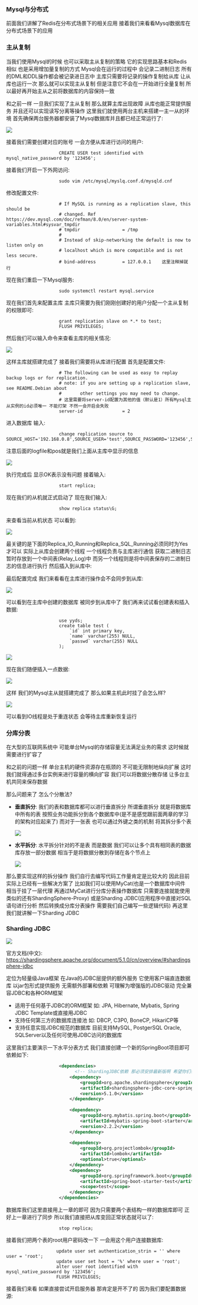 ### Mysql与分布式
前面我们讲解了Redis在分布式场景下的相关应用 接着我们来看看Mysql数据库在分布式场景下的应用

### 主从复制
当我们使用Mysql的时候 也可以采取主从复制的策略 它的实现思路基本和Redis相似 也是采用增加量复制的方式 Mysql会在运行的过程中 会记录二进制日志 所有的DML和DDL操作都会被记录进日志中
主库只需要将记录的操作复制给从库 让从库也运行一次 那么就可以实现主从复制 但是注意它不会在一开始进行全量复制 所以最好再开始主从之前将数据库的内容保持一致

和之前一样 一旦我们实现了主从复制 那么就算主库出现故障 从库也能正常提供服务 并且还可以实现读写分离等操作
这里我们就使用两台主机来搭建一主一从的环境 首先确保两台服务器都安装了Mysql数据库并且都已经正常运行了:

<img src="https://fast.itbaima.net/2023/03/07/95wL8vICYNp61T2.jpg"/>

接着我们需要创建对应的账号 一会方便从库进行访问的用户:

```mysql
                    CREATE USER test identified with mysql_native_password by '123456';
```

接着我们开启一下外网访问:

```shell
                    sudo vim /etc/mysql/myslq.conf.d/mysqld.cnf
```

修改配置文件:

```editorconfig
                    # If MySQL is running as a replication slave, this should be
                    # changed. Ref https://dev.mysql.com/doc/refman/8.0/en/server-system-variables.html#sysvar_tmpdir
                    # tmpdir                = /tmp
                    #
                    # Instead of skip-networking the default is now to listen only on
                    # localhost which is more compatible and is not less secure.
                    # bind-address          = 127.0.0.1    这里注释掉就行
```

现在我们重启一下Mysql服务:

```shell
                    sudo systemctl restart mysql.service
```

现在我们首先来配置主库 主库只需要为我们刚刚创建好的用户分配一个主从复制的权限即可:

```mysql
                    grant replication slave on *.* to test;
                    FLUSH PRIVILEGES;
```

然后我们可以输入命令来查看主库的相关情况:

<img src="https://fast.itbaima.net/2023/03/07/kqHZoc8xAbNOd3K.jpg"/>

这样主库就搭建完成了 接着我们需要将从库进行配置 首先是配置文件:

```editorconfig
                    # The following can be used as easy to replay backup logs or for replication.
                    # note: if you are setting up a replication slave, see README.Debian about
                    #       other settings you may need to change.
                    # 这里需要将server-id配置为其他的值（默认是1）所有Mysql主从实例的id必须唯一 不能打架 不然一会开启会失败
                    server-id               = 2
```

进入数据库 输入:

```mysql
                    change replication source to SOURCE_HOST='192.168.0.8',SOURCE_USER='test',SOURCE_PASSWORD='123456',SOURCE_LOG_FILE='binlog.000004',SOURCE_LOG_POS=591;
```

注意后面的logfile和pos就是我们上面从主库中显示的信息

<img src="https://fast.itbaima.net/2023/03/07/H7BIl9s3kPu2Mnw.jpg"/>

执行完成后 显示OK表示没有问题 接着输入:

```mysql
                    start replica;
```

现在我们的从机就正式启动了 现在我们输入:

```mysql
                    show replica status\G;
```

来查看当前从机状态 可以看到:

<img src="https://fast.itbaima.net/2023/03/07/KiCoVP1cGaf94uX.jpg"/>

最关键的是下面的Replica_IO_Running和Replica_SQL_Running必须同时为Yes才可以 实际上从库会创建两个线程 一个线程负责与主库进行通信
获取二进制日志 暂时存放到一个中间表(Relay_Log)中 而另一个线程则是将中间表保存的二进制日志的信息进行执行 然后插入到从库中:

最后配置完成 我们来看看在主库进行操作会不会同步到从库:

<img src="https://fast.itbaima.net/2023/03/07/RxNB3QmUYESX5ad.jpg"/>

可以看到在主库中创建的数据库 被同步到从库中了 我们再来试试看创建表和插入数据:

```mysql
                    use yyds;
                    create table test (
                        `id` int primary key,
                        `name` varchar(255) NULL,
                        `passwd` varchar(255) NULL
                    );
```

<img src="https://fast.itbaima.net/2023/03/07/qKBwz31P6ySxlZt.jpg"/>

现在我们随便插入一点数据:

<img src="https://fast.itbaima.net/2023/03/07/9pqBFXiLhTPc2xO.jpg"/>

这样 我们的Mysql主从就搭建完成了 那么如果主机此时挂了会怎么样?

<img src="https://fast.itbaima.net/2023/03/07/s1Q5xt32r6dv9UJ.jpg"/>

可以看到IO线程是处于重连状态 会等待主库重新恢复运行

### 分库分表
在大型的互联网系统中 可能单台Mysql的存储容量无法满足业务的需求 这时候就需要进行扩容了

和之前的问题一样 单台主机的硬件资源存在瓶颈的 不可能无限制地纵向扩展 这时我们就得通过多台实例来进行容量的横向扩容 我们可以将数据分散存储 让多台主机共同来保存数据

那么问题来了 怎么个分散法?

- **垂直拆分**: 我们的表和数据库都可以进行垂直拆分 所谓垂直拆分 就是将数据库中所有的表 按照业务功能拆分到各个数据库中(是不是感觉跟前面两章的学习的架构对应起来了) 而对于一张表 也可以通过外键之类的机制 将其拆分多个表

    <img src="https://fast.itbaima.net/2023/03/07/mnJO4hBwDAkRcMi.jpg"/>

- **水平拆分**: 水平拆分针对的不是表 而是数据 我们可以让多个具有相同表的数据库存放一部分数据 相当于是将数据分散到存储在各个节点上

    <img src="https://fast.itbaima.net/2023/03/07/AdS5hrH2O1l8iqv.jpg"/>

那么要实现这样的拆分操作 我们自行去编写代码工作量肯定是比较大的 因此目前实际上已经有一些解决方案了 比如我们可以使用MyCat(也是一个数据库中间件 相当于挂了一层代理 再通过MyCat进行分库分表操作数据库
只需要连接就能使用 类似的还有ShardingSphere-Proxy) 或是Sharding JDBC(应用程序中直接对SQL语句进行分析 然后转换成分库分表操作 需要我们自己编写一些逻辑代码) 再这里我们就讲解一下Sharding JDBC

### Sharding JDBC
<img src="https://fast.itbaima.net/2023/03/07/HTlcExgCfZvG9MP.jpg"/>

官方文档(中文): https://shardingsphere.apache.org/document/5.1.0/cn/overview/#shardingsphere-jdbc

定位为轻量级Java框架 在Java的JDBC层提供的额外服务 它使用客户端直连数据库 以jar包形式提供服务 无需额外部署和依赖 可理解为增强版的JDBC驱动 完全兼容JDBC和各种ORM框架
- 适用于任何基于JDBC的ORM框架 如: JPA, Hibernate, Mybatis, Spring JDBC Template或直接用JDBC
- 支持任何第三方的数据库连接池 如: DBCP, C3P0, BoneCP, HikariCP等
- 支持任意实现JDBC规范的数据库 目前支持MySQL, PostgerSQL Oracle, SQLServer以及任何可使用JDBC访问的数据库

这里我们主要演示一下水平分表方式 我们直接创建一个新的SpringBoot项目即可 依赖如下:

```xml
                    <dependencies>
                          <!-- ShardingJDBC依赖 那必须安排最新版啊 希望你们看的时候还是5.X版本 -->
                        <dependency>
                            <groupId>org.apache.shardingsphere</groupId>
                            <artifactId>shardingsphere-jdbc-core-spring-boot-starter</artifactId>
                            <version>5.1.0</version>
                        </dependency>
                      
                        <dependency>
                            <groupId>org.mybatis.spring.boot</groupId>
                            <artifactId>mybatis-spring-boot-starter</artifactId>
                            <version>2.2.2</version>
                        </dependency>
                    
                        <dependency>
                            <groupId>org.projectlombok</groupId>
                            <artifactId>lombok</artifactId>
                            <optional>true</optional>
                        </dependency>
                        <dependency>
                            <groupId>org.springframework.boot</groupId>
                            <artifactId>spring-boot-starter-test</artifactId>
                            <scope>test</scope>
                        </dependency>
                    </dependencies>
```

数据库我们这里直接用上一章的即可 因为只需要两个表结构一样的数据库即可 正好上一章进行了同步 所以我们直接把从库变回正常状态就可以了:

```mysql
                    stop replica;
```

接着我们把两个表的root用户密码改一下 一会用这个用户连接数据库:

```mysql
                   update user set authentication_strin = '' where user = 'root';
                   update user set host = '%' where user = 'root';
                   alter user root identified with mysql_native_password by '123456';
                   FLUSH PRIVILEGES;
```

接着我们来看 如果直接尝试开启服务器 那肯定是开不了的 因为我们要配置数据源:

<img src=""/>
















